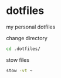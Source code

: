 # dotfiles
my personal dotfiles

change directory
```bash
cd .dotfiles/
```

stow files
```bash
stow -vt ~ 
```
